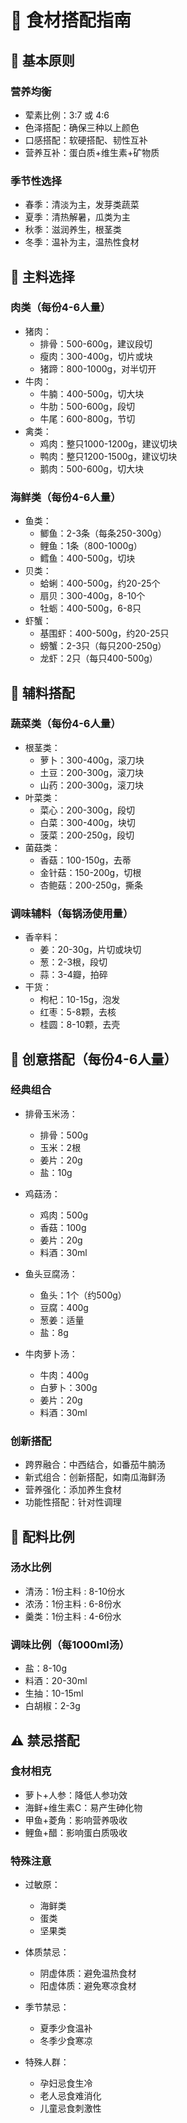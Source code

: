 # 🥘 食材搭配指南

## 🎯 基本原则

### 营养均衡
- 荤素比例：3:7 或 4:6
- 色泽搭配：确保三种以上颜色
- 口感搭配：软硬搭配、韧性互补
- 营养互补：蛋白质+维生素+矿物质

### 季节性选择
- 春季：清淡为主，发芽类蔬菜
- 夏季：清热解暑，瓜类为主
- 秋季：滋润养生，根茎类
- 冬季：温补为主，温热性食材

## 🍖 主料选择

### 肉类（每份4-6人量）
- 猪肉：
  - 排骨：500-600g，建议段切
  - 瘦肉：300-400g，切片或块
  - 猪蹄：800-1000g，对半切开
- 牛肉：
  - 牛腩：400-500g，切大块
  - 牛肋：500-600g，段切
  - 牛尾：600-800g，节切
- 禽类：
  - 鸡肉：整只1000-1200g，建议切块
  - 鸭肉：整只1200-1500g，建议切块
  - 鹅肉：500-600g，切大块

### 海鲜类（每份4-6人量）
- 鱼类：
  - 鲫鱼：2-3条（每条250-300g）
  - 鲤鱼：1条（800-1000g）
  - 鳕鱼：400-500g，切块
- 贝类：
  - 蛤蜊：400-500g，约20-25个
  - 扇贝：300-400g，8-10个
  - 牡蛎：400-500g，6-8只
- 虾蟹：
  - 基围虾：400-500g，约20-25只
  - 螃蟹：2-3只（每只200-250g）
  - 龙虾：2只（每只400-500g）

## 🥬 辅料搭配

### 蔬菜类（每份4-6人量）
- 根茎类：
  - 萝卜：300-400g，滚刀块
  - 土豆：200-300g，滚刀块
  - 山药：200-300g，滚刀块
- 叶菜类：
  - 菜心：200-300g，段切
  - 白菜：300-400g，块切
  - 菠菜：200-250g，段切
- 菌菇类：
  - 香菇：100-150g，去蒂
  - 金针菇：150-200g，切根
  - 杏鲍菇：200-250g，撕条

### 调味辅料（每锅汤使用量）
- 香辛料：
  - 姜：20-30g，片切或块切
  - 葱：2-3根，段切
  - 蒜：3-4瓣，拍碎
- 干货：
  - 枸杞：10-15g，泡发
  - 红枣：5-8颗，去核
  - 桂圆：8-10颗，去壳

## 🎨 创意搭配（每份4-6人量）

### 经典组合
- 排骨玉米汤：
  - 排骨：500g
  - 玉米：2根
  - 姜片：20g
  - 盐：10g
  
- 鸡菇汤：
  - 鸡肉：500g
  - 香菇：100g
  - 姜片：20g
  - 料酒：30ml

- 鱼头豆腐汤：
  - 鱼头：1个（约500g）
  - 豆腐：400g
  - 葱姜：适量
  - 盐：8g

- 牛肉萝卜汤：
  - 牛肉：400g
  - 白萝卜：300g
  - 姜片：20g
  - 料酒：30ml

### 创新搭配
- 跨界融合：中西结合，如番茄牛腩汤
- 新式组合：创新搭配，如南瓜海鲜汤
- 营养强化：添加养生食材
- 功能性搭配：针对性调理

## 📏 配料比例

### 汤水比例
- 清汤：1份主料 : 8-10份水
- 浓汤：1份主料 : 6-8份水
- 羹类：1份主料 : 4-6份水

### 调味比例（每1000ml汤）
- 盐：8-10g
- 料酒：20-30ml
- 生抽：10-15ml
- 白胡椒：2-3g

## ⚠️ 禁忌搭配

### 食材相克
- 萝卜+人参：降低人参功效
- 海鲜+维生素C：易产生砷化物
- 甲鱼+菱角：影响营养吸收
- 鲤鱼+醋：影响蛋白质吸收

### 特殊注意
- 过敏原：
  - 海鲜类
  - 蛋类
  - 坚果类
  
- 体质禁忌：
  - 阴虚体质：避免温热食材
  - 阳虚体质：避免寒凉食材
  
- 季节禁忌：
  - 夏季少食温补
  - 冬季少食寒凉
  
- 特殊人群：
  - 孕妇忌食生冷
  - 老人忌食难消化
  - 儿童忌食刺激性